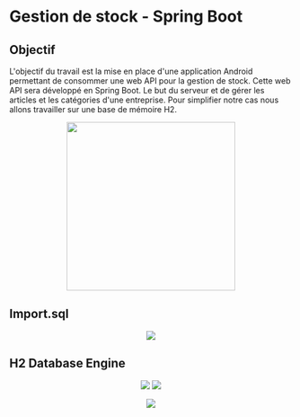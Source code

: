 # Gestion de stock - Spring Boot

## Objectif

L'objectif du travail est la mise en place d'une application Android permettant de consommer une web API pour la gestion de stock.
Cette web API sera développé en Spring Boot.
Le but du serveur et de gérer les articles et les catégories d'une entreprise.
Pour simplifier notre cas nous allons travailler sur une base de mémoire H2.

<p align="middle">
  <img src="https://user-images.githubusercontent.com/65272079/154544290-0b1e2183-bcb0-4c8b-a714-eb3953e3c987.png" height="300px"/>
</p>

## Import.sql

<p align="middle">
  <img src="https://user-images.githubusercontent.com/65272079/154541725-624cef14-7708-4bf7-b21e-8b7b2d949dbf.png" />
</p>


## H2 Database Engine

<p align="middle">
  <img src="https://user-images.githubusercontent.com/65272079/154681327-7ade7a8f-c78e-4f15-a7de-7f5afb36cd89.png" />
  <img src="https://user-images.githubusercontent.com/65272079/154682919-30ab5719-2263-479e-830e-e574a6b15e21.png" />
</p>

<p align="middle">
  <img src="https://user-images.githubusercontent.com/65272079/154539805-80709e2c-37b4-4b24-ae5f-915415ac93e8.png" />
</p>


